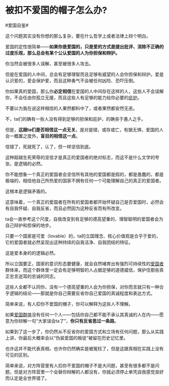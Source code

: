 # 被扣不爱国的帽子怎么办?

\#爱国自鉴#

这个问题其实没有你想的那么复杂，要在什么哲学上或者法律上辩个明白。

爱国的定性很简单——**如果你是爱国的，只是爱的方式是提出批评、消除不正确的过度乐观，那么总会有某个公认爱国的人为你担保和辩护。**

你当然会被很多人误解，甚至被很多人攻击。

但是在爱国的人中间，总会有足够理智而且足够有威望的人会你担保和辩护。爱是认识爱的，爱会保护爱，而且这种勇气不会被任何凶险、恐吓压倒。

你如果真的爱国，那么你**必定相信**在爱国的人中间存在这样的人，这些人不会误解你，不会任由你孤立无援，而且这些人有足够的能力给你必要的[庇护](https://www.zhihu.com/search?q=庇护&search_source=Entity&hybrid_search_source=Entity&hybrid_search_extra={"sourceType"%3A"answer"%2C"sourceId"%3A3084771526})。

不要以为我在说这样相信的人果然都料中了，或者果然都安然无恙。

不，ta们的确有一些人没有得到足够的担保和庇护，的确丧于愚人之手。

但是，**这跟ta们是否相信这一点无关**。是对是错，或存或亡，有据无惧，爱国的人会一概置之度外，**盲目的相信这一点**。

信错了，死就死了，认了，但一样坚信到底。

这种超越生死荣辱的坚信才是真正的爱国者的绝对标志，而这不是什么文学的夸张，是逻辑的必然。

你不能想象一个真正的爱国者会坚信所有其他的爱国都是假的，都是愚蠢的，都是极端的，相信他自己所热爱的国家不拥有任何一个可能理解自己的真正的爱国者。

这根本是逻辑矛盾的。

这意味着，一个真正的爱国者在所有的爱国者都开始怀疑自己是否爱国时，必然会有自我怀疑、自我反省，而且必然因为这种反省而有所改变。

ta会一直参考这个尺度，自我改变到有足够的德高望重的、理智聪明的爱国者会为自己辩护和担保的地步。

只要一个国家是可爱（lovable）的，ta的立国理念、核心价值观是合乎于爱的，它的爱国者就必然呈现出这种持续的自我洁净、自我团结的特征。

这是爱本身的的逻辑必然。

所以立国要正，国家的意识形态要健康，就会自然哺育出有强烈可持续性的[爱国者](https://www.zhihu.com/search?q=爱国者&search_source=Entity&hybrid_search_source=Entity&hybrid_search_extra={"sourceType"%3A"answer"%2C"sourceId"%3A3084771526})群体来，而这个群体里一定会有足够明智的人占据足够的道德威信，保护住那些真正忠言逆耳的忠诚的同志。

这些人全都不认同你，没有一个德高望重的人会为你担保，对你而言就只有一种合乎逻辑的结论——那就是你自己需要反省你自己爱国的真诚程度和表达方式。

简单来说，有人扣你不爱国的帽子，你可以解释为这些人不理解。

如果[爱国群体](https://www.zhihu.com/search?q=爱国群体&search_source=Entity&hybrid_search_source=Entity&hybrid_search_extra={"sourceType"%3A"answer"%2C"sourceId"%3A3084771526})没有任何一个人——包括你自己都不能不承认其真诚的人在内——愿意为你辩解一句“大家误会ta了”，**你只有反省思过一条路**。

如果到了这一步了，你仍然从不反省你的爱国方式和立场有任何问题，那么从实践上讲，你最后大概率会以“伪装爱国的叛徒”被留在历史记忆里。

也许这并不能代表真相，也许你仍然确实是被冤枉了，但是这跟真相在实践上没有可见的区别。



简单来说，对方阵营里有人扣你不爱国的帽子不是大问题，甚至有很多都不是问题，但是对方阵营里一个会替你辩解的人都没有，你就必须停止单凭自我感觉良好而认定是全世界错了。

